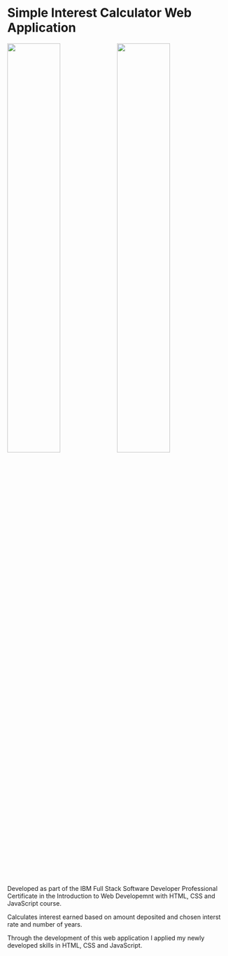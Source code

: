 # Simple Interest Calculator Web Application

<img src="https://user-images.githubusercontent.com/112181040/193229945-9102d92e-4343-4a23-8fa9-8daa4be923d1.png" width=49%/> <img src="https://user-images.githubusercontent.com/112181040/193229373-02345b01-61dd-4c9a-9877-879aea998d31.png" width=49%/>

Developed as part of the IBM Full Stack Software Developer Professional Certificate in the Introduction to Web Developemnt with HTML, CSS and JavaScript course.

Calculates interest earned based on amount deposited and chosen interst rate and number of years. 

Through the development of this web application I applied my newly developed skills in HTML, CSS and JavaScript.
